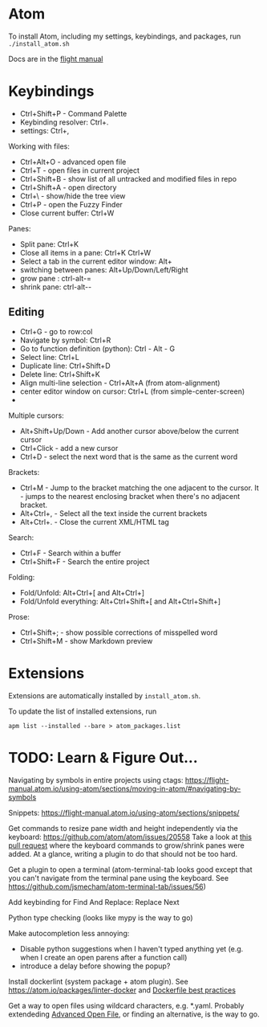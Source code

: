 # Atom

To install Atom, including my settings, keybindings, and packages, run `./install_atom.sh`

Docs are in the [flight manual](https://flight-manual.atom.io/getting-started/)


# Keybindings

- Ctrl+Shift+P - Command Palette
- Keybinding resolver: Ctrl+.
- settings: Ctrl+,

Working with files:
- Ctrl+Alt+O - advanced open file
- Ctrl+T - open files in current project
- Ctrl+Shift+B - show list of all untracked and modified files in repo
- Ctrl+Shift+A - open directory
- Ctrl+\ - show/hide the tree view
- Ctrl+P - open the Fuzzy Finder
- Close current buffer: Ctrl+W

Panes:
- Split pane: Ctrl+K <arrow>
- Close all items in a pane: Ctrl+K Ctrl+W
- Select a tab in the current editor window: Alt+<number>
- switching between panes: Alt+Up/Down/Left/Right
- grow pane  : ctrl-alt-=
- shrink pane: ctrl-alt--


## Editing
- Ctrl+G - go to row:col
- Navigate by symbol: Ctrl+R
- Go to function definition (python): Ctrl - Alt - G
- Select line: Ctrl+L
- Duplicate line: Ctrl+Shift+D
- Delete line: Ctrl+Shift+K
- Align multi-line selection - Ctrl+Alt+A (from atom-alignment)
- center editor window on cursor: Ctrl+L (from simple-center-screen)
-

Multiple cursors:
- Alt+Shift+Up/Down - Add another cursor above/below the current cursor
- Ctrl+Click - add a new cursor
- Ctrl+D - select the next word that is the same as the current word

Brackets:
- Ctrl+M - Jump to the bracket matching the one adjacent to the cursor. It - jumps to the nearest enclosing bracket when there's no adjacent bracket.
- Alt+Ctrl+, - Select all the text inside the current brackets
- Alt+Ctrl+. - Close the current XML/HTML tag

Search:
- Ctrl+F - Search within a buffer
- Ctrl+Shift+F - Search the entire project

Folding:
- Fold/Unfold: Alt+Ctrl+[ and Alt+Ctrl+]
- Fold/Unfold everything: Alt+Ctrl+Shift+[ and Alt+Ctrl+Shift+]

Prose:
- Ctrl+Shift+; - show possible corrections of misspelled word
- Ctrl+Shift+M - show Markdown preview


# Extensions
Extensions are automatically installed by `install_atom.sh`.

To update the list of installed extensions, run

    apm list --installed --bare > atom_packages.list


# TODO: Learn & Figure Out...
Navigating by symbols in entire projects using ctags: https://flight-manual.atom.io/using-atom/sections/moving-in-atom/#navigating-by-symbols

Snippets: https://flight-manual.atom.io/using-atom/sections/snippets/

Get commands to resize pane width and height independently via the keyboard:
https://github.com/atom/atom/issues/20558
Take a look at
[this pull request](https://github.com/atom/atom/pull/7354)
where the keyboard commands to grow/shrink panes were added.
At a glance, writing a plugin to do that should not be too hard.

Get a plugin to open a terminal
(atom-terminal-tab looks good except that you can't navigate from the terminal
pane using the keyboard. See https://github.com/jsmecham/atom-terminal-tab/issues/56)

Add keybinding for Find And Replace: Replace Next

Python type checking (looks like mypy is the way to go)

Make autocompletion less annoying:
- Disable python suggestions when I haven't typed anything yet
  (e.g. when I create an open parens after a function call)
- introduce a delay before showing the popup?

Install dockerlint (system package + atom plugin).
See https://atom.io/packages/linter-docker and
[Dockerfile best practices](https://docs.docker.com/develop/develop-images/dockerfile_best-practices/)

Get a way to open files using wildcard characters, e.g. *.yaml.
Probably extendeding
[Advanced Open File](https://atom.io/packages/advanced-open-file),
or finding an alternative, is the way to go.
